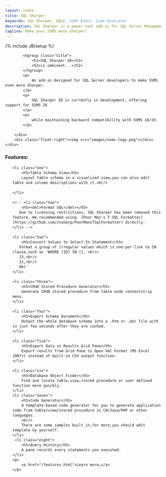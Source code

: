 ```yaml
---
layout: index
title: SQL Sharper
keywords: SQL Sharper, SQL#, SSMS Addin, Code Generator
description: SQL Sharper is a power tool add-in for SQL Server Management Studio(SSMS)
tagline: Make your SSMS more sharper!
---
```


{% include JB/setup %}

<section class="featured">
</section>

<section class="content-wrapper main-content clear-fix">
    <div class="clear-fix"> 
        <div class="float-left">

            <hgroup class="title">
                <h1>SQL Sharper 20</h1>
                <h2>is imminent...</h2>
            </hgroup>
            <p>
                An add-in designed for SQL Server developers to make SSMS even more Sharper.
            </p>
            <p>
                SQL Sharper 20 is currently in development, offering support for SSMS 20 
            </p>
            <p>
                while maintaining backward compatibility with SSMS 18/19.
            </p>

        </div>
        <div class="float-right"><img src="images/ssms-logo.png"></div>
    </div>               

<h3>Features:</h3>
<ol class="round">

    <li class="one">
        <h5>Table Schema View</h5>
        Layout table schema in a visualized view,you can also edit table and column descriptions with it.<br/>
       
    </li>

    <!-- <li class="two">
        <h5><del>Format SQL</del></h5>
       Due to licensing restrictions, SQL Sharper has been removed this feature. We recommended using  [Poor Man's T-SQL Formatter](https://github.com/cnsharp/PoorMansTSqlFormatter) directly.
    </li> -->

    <li class="two">
        <h5>Convert Values to Select-In Statement</h5>
       Format a group of irregular values which is one-per-line to IN clause,such as 'WHERE [ID] IN (1, <br/>
       13,<br/>
       31,<br/>
       86)'
    </li>

    <li class="three">
        <h5>CRUD Stored Procedure Generator</h5>
        Generate CRUD stored procedure from table node contextstrip menu.
    </li>

    <li class="four">
        <h5>Export Schema Document</h5>
        Output the whole database schema into a .htm or .doc file with in just few seconds after they are cached.
    </li>

    <li class="five">
        <h5>Export Data in Results Grid Pane</h5>
        Export results from Grid Pane to Open Xml Format (MS Excel 2007+) instead of built-in CSV output function.
    </li>

    <li class="six">
        <h5>Database Object Finder</h5>
        Find and locate table,view,stored procedure or user defined function more quickly.
    </li>
    <li class="seven">
        <h5>Code Generator</h5>
        A template-based code generator for you to generate application code from table/view/stored procedure in C#/Java/PHP or other languages.
        <br/>
        There are some samples built in,for more,you should edit template by yourself.
    </li>
     <li class="eight">
        <h5>Query History</h5>
        A pane records every statements you executed.
    </li>
    <p>
        <a href="/features.html">Learn more…</a>
    </p>

</ol>

</section>